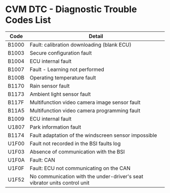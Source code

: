 # CVM DTC - Diagnostic Trouble Codes List

| Code | Detail |
| - | - |
| B1000 | Fault: calibration downloading (blank ECU) |
| B1003 | Secure configuration fault |
| B1004 | ECU internal fault |
| B1007 | Fault - Learning not performed |
| B100B | Operating temperature fault |
| B1170 | Rain sensor fault |
| B1173 | Ambient light sensor fault |
| B117F | Multifunction video camera image sensor fault |
| B11A5 | Multifunction video camera programming fault |
| B1009 | ECU internal fault |
| U1807 | Park information fault |
| B1174 | Fault adaptation of the windscreen sensor impossible |
| U1F00 | Fault not recorded in the BSI faults log |
| U1F03 | Absence of communication with the BSI |
| U1F0A | Fault: CAN |
| U1F0F | Fault: ECU not communicating on the CAN |
| U1F52 | No communication with the under-driver's seat vibrator units control unit |
